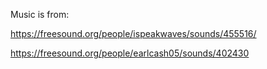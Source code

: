 Music is from:

https://freesound.org/people/ispeakwaves/sounds/455516/

https://freesound.org/people/earlcash05/sounds/402430
